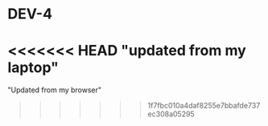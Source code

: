 # DEV-4
<<<<<<< HEAD
"updated from my laptop"
=======
"Updated from my browser"
>>>>>>> 1f7fbc010a4daf8255e7bbafde737ec308a05295
